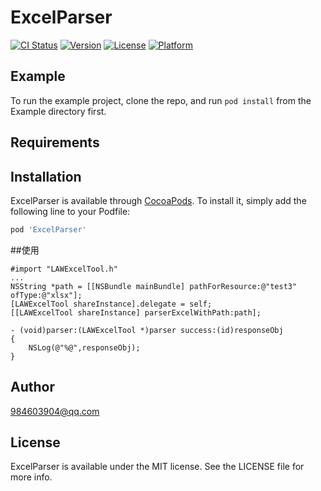 # ExcelParser

[![CI Status](https://img.shields.io/travis/984603904@qq.com/ExcelParser.svg?style=flat)](https://travis-ci.org/984603904@qq.com/ExcelParser)
[![Version](https://img.shields.io/cocoapods/v/ExcelParser.svg?style=flat)](https://cocoapods.org/pods/ExcelParser)
[![License](https://img.shields.io/cocoapods/l/ExcelParser.svg?style=flat)](https://cocoapods.org/pods/ExcelParser)
[![Platform](https://img.shields.io/cocoapods/p/ExcelParser.svg?style=flat)](https://cocoapods.org/pods/ExcelParser)

## Example

To run the example project, clone the repo, and run `pod install` from the Example directory first.

## Requirements

## Installation

ExcelParser is available through [CocoaPods](https://cocoapods.org). To install
it, simply add the following line to your Podfile:

```ruby
pod 'ExcelParser'
```

##使用
```
#import "LAWExcelTool.h"
...
NSString *path = [[NSBundle mainBundle] pathForResource:@"test3" ofType:@"xlsx"];
[LAWExcelTool shareInstance].delegate = self;
[[LAWExcelTool shareInstance] parserExcelWithPath:path];
```
```实现代理
- (void)parser:(LAWExcelTool *)parser success:(id)responseObj
{
    NSLog(@"%@",responseObj);
}
```

## Author

984603904@qq.com

## License

ExcelParser is available under the MIT license. See the LICENSE file for more info.
